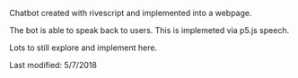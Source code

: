 Chatbot created with rivescript and implemented into a webpage. 

The bot is able to speak back to users. This is implemeted via p5.js speech. 

Lots to still explore and implement here. 

Last modified:
5/7/2018
